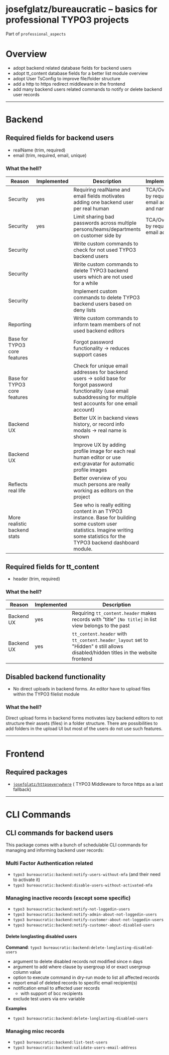# josefglatz/bureaucratic – basics for professional TYPO3 projects

Part of `professional_aspects`

# Overview

- adopt backend related database fields for backend users
- adopt tt_content database fields for a better list module overview
- adopt User TsConfig to improve file/folder structure
- add a http to https redirect middleware in the frontend
- add many backend users related commands to notify or delete backend user records

---

# Backend

## Required fields for backend users

* realName (trim, required)
* email (trim, required, email, unique)

### What the hell?

| Reason                       | Implemented | Description                                                                                                                                                                    | Implementation                                     |
|------------------------------|-------------|--------------------------------------------------------------------------------------------------------------------------------------------------------------------------------|----------------------------------------------------|
| Security                     | yes         | Requiring realName and email fields motivates adding one backend user per real human                                                                                           | TCA/Overrides, by requiring email address and name |
| Security                     | yes         | Limit sharing bad passwords across multiple persons/teams/departments on customer side by                                                                                      | TCA/Overrides, by requiring email address          |
| Security                     |             | Write custom commands to check for not used TYPO3 backend users                                                                                                                |                                                    |
| Security                     |             | Write custom commands to delete TYPO3 backend users which are not used for a while                                                                                             |                                                    |
| Security                     |             | Implement custom commands to delete TYPO3 backend users based on deny lists                                                                                                    |                                                    |
| Reporting                    |             | Write custom commands to inform team members of not used backend editors                                                                                                       |                                                    |
| Base for TYPO3 core features |             | Forgot password functionality → reduces support cases                                                                                                                          |                                                    |
| Base for TYPO3 core features |             | Check for unique email addresses for backend users → solid base for forgot password functionality (use email subaddressing for multiple test accounts for one email account)   |                                                    |
| Backend UX                   |             | Better UX in backend views history, or record info modals → real name is shown                                                                                                 |                                                    |
| Backend UX                   |             | Improve UX by adding profile image for each real human editor or use ext:gravatar for automatic profile images                                                                 |                                                    |
| Reflects real life           |             | Better overview of you much persons are really working as editors on the project                                                                                               |                                                    |
| More realistic backend stats |             | See who is really editing content in an TYPO3 instance. Base for building some custom user statistics. Imagine writing some statistics for the TYPO3 backend dashboard module. |                                                    |

## Required fields for tt_content

* header (trim, required)

### What the hell?

| Reason     | Implemented | Description                                                                                                                         |
|------------|-------------|-------------------------------------------------------------------------------------------------------------------------------------|
| Backend UX | yes         | Requiring `tt_content.header` makes records with "title" `[No title]` in list view belongs to the past                              |
| Backend UX | yes         | `tt_content.header` with `tt_content.header_layout` set to "Hidden" `0` still allows disabled/hidden titles in the website frontend |

## Disabled backend functionality

* No direct uploads in backend forms. An editor have to upload files within the
  TYPO3 filelist module

### What the hell?

Direct upload forms in backend forms motivates lazy backend editors to not
structure their assets (files) in a folder structure. There are possibilities to
add folders in the upload UI but most of the users do not use such features.

---

# Frontend

## Required packages

* [`josefglatz/httpseverywhere`](https://github.com/josefglatz/httpseverywhere) (
  TYPO3 Middleware to force https as a
  last fallback)

---

# CLI Commands

## CLI commands for backend users

This package comes with a bunch of schedulable CLI commands for managing and informing backend user records:

### **Multi Factor Authentication related**

- `typo3 bureaucratic:backend:notify-users-without-mfa` (and their need to activate it)
- `typo3 bureaucratic:backend:disable-users-without-activated-mfa`

### **Managing inactive records** (except some specific)

- `typo3 bureaucratic:backend:notify-not-loggedin-users`
- `typo3 bureaucratic:backend:notify-admin-about-not-loggedin-users`
- `typo3 bureaucratic:backend:notify-customer-about-not-loggedin-users`
- `typo3 bureaucratic:backend:notify-customer-about-disabled-users`

#### Delete longlasting disabled users

**Command**: `typo3 bureaucratic:backend:delete-longlasting-disabled-users`

- argument to delete disabled records not modified since n days
- argument to add where clause by usergroup id or exact usergroup column value
- option to execute command in dry-run mode to list all affected records
- report email of deleted records to specific email recipient(s)
- notification email to affected user records
    - with support of bcc recipients
- exclude test users via env variable

**Examples**

- `typo3 bureaucratic:backend:delete-longlasting-disabled-users`


### **Managing misc records**

- `typo3 bureaucratic:backend:list-test-users`
- `typo3 bureaucratic:backend:validate-users-email-address`
